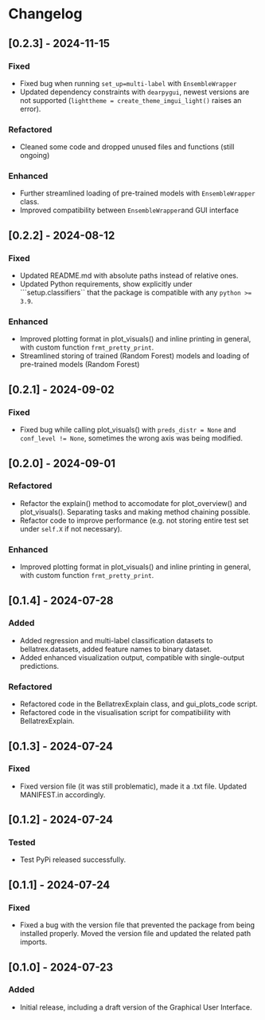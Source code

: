 # Changelog

## [0.2.3] - 2024-11-15
### Fixed
- Fixed bug when running `set_up=multi-label` with `EnsembleWrapper`
- Updated dependency constraints with `dearpygui`, newest versions are not supported (`lighttheme = create_theme_imgui_light()` raises an error).

### Refactored
- Cleaned some code and dropped unused files and functions (still ongoing)
### Enhanced
- Further streamlined loading of pre-trained models with `EnsembleWrapper` class.
- Improved compatibility between `EnsembleWrapper`and GUI interface



## [0.2.2] - 2024-08-12
### Fixed
- Updated README.md with absolute paths instead of relative ones.
- Updated Python requirements, show explicitly under ```setup.classifiers`` that the package is compatible with any `python >= 3.9`.
### Enhanced
- Improved plotting format in plot_visuals() and inline printing in general, with custom function `frmt_pretty_print`.
- Streamlined storing of trained (Random Forest) models and loading of pre-trained models (Random Forest)

## [0.2.1] - 2024-09-02
### Fixed
- Fixed bug while calling plot_visuals() with `preds_distr = None` and `conf_level != None`, sometimes the wrong axis was being modified.

## [0.2.0] - 2024-09-01
### Refactored
- Refactor the explain() method to accomodate for plot_overview() and plot_visuals(). Separating tasks and making method chaining possible.
- Refactor code to improve performance (e.g. not storing entire test set under `self.X` if not necessary).
### Enhanced
- Improved plotting format in plot_visuals() and inline printing in general, with custom function `frmt_pretty_print`.

## [0.1.4] - 2024-07-28
### Added
- Added regression and multi-label classification datasets to bellatrex.datasets, added feature names to binary dataset.
- Added enhanced visualization output, compatible with single-output predictions.

### Refactored
- Refactored code in the BellatrexExplain class, and gui_plots_code script.
- Refactored code in the visualisation script for compatibiility with BellatrexExplain.

## [0.1.3] - 2024-07-24
### Fixed
- Fixed version file (it was still problematic), made it a .txt file. Updated MANIFEST.in accordingly.

## [0.1.2] - 2024-07-24
### Tested
- Test PyPi released successfully.

## [0.1.1] - 2024-07-24
### Fixed
- Fixed a bug with the version file that prevented the package from being installed properly. Moved the version file and updated the related path imports.

## [0.1.0] - 2024-07-23
### Added
- Initial release, including a draft version of the Graphical User Interface.